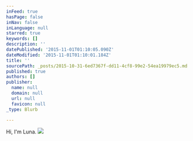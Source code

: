 ```yaml
---
inFeed: true
hasPage: false
inNav: false
inLanguage: null
starred: true
keywords: []
description: ''
datePublished: '2015-11-01T01:10:05.090Z'
dateModified: '2015-11-01T01:10:01.184Z'
title: ''
sourcePath: _posts/2015-10-31-6ed7367f-dd11-4cf8-99e2-54ea19979ec5.md
published: true
authors: []
publisher:
  name: null
  domain: null
  url: null
  favicon: null
_type: Blurb

---
```

Hi, I'm Luna.
![](https://the-grid-user-content.s3-us-west-2.amazonaws.com/1d84ab53-a177-4ca6-b673-53d22fdc4ce9.JPG)